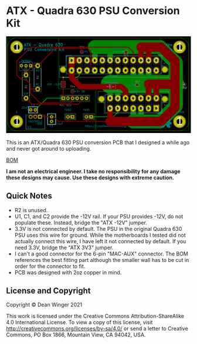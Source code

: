 # ATX - Quadra 630 PSU Conversion Kit
![PCB Screenshot](pcb-screenshot.png)

This is an ATX/Quadra 630 PSU conversion PCB that I designed a while ago and
never got around to uploading.

[BOM](bom.csv)

**I am not an electrical engineer. I take no responsibility for any damage
these designs may cause. Use these designs with extreme caution.**

## Quick Notes
* R2 is unused.
* U1, C1, and C2 provide the -12V rail. If your PSU provides -12V, do not
populate these. Instead, bridge the "ATX -12V" jumper.
* 3.3V is not connected by default. The PSU in the original Quadra 630 PSU
uses this wire for ground. While the motherboards I tested did not actually
connect this wire, I have left it not connected by default. If you need 3.3V,
bridge the "ATX 3V3" jumper.
* I can't a good connector for the 6-pin "MAC-AUX" connector. The BOM
references the best fitting part although the smaller wall has to be cut in
order for the connector to fit. 
* PCB was designed with 2oz copper in mind.

## License and Copyright

Copyright &copy; Dean Winger 2021

This work is licensed under the Creative Commons
Attribution-ShareAlike 4.0 International License. To view a copy of
this license, visit http://creativecommons.org/licenses/by-sa/4.0/ or
send a letter to Creative Commons, PO Box 1866, Mountain View, CA
94042, USA.
